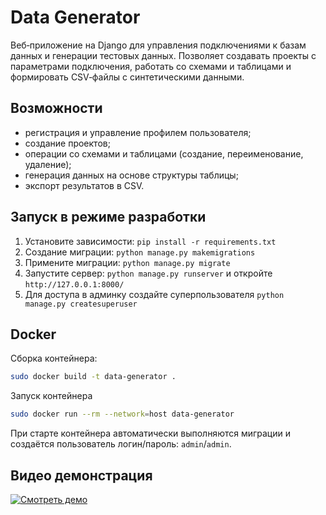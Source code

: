 # Data Generator

Веб‑приложение на Django для управления подключениями к базам данных и генерации тестовых данных. Позволяет создавать проекты с параметрами подключения, работать со схемами и таблицами и формировать CSV‑файлы с синтетическими данными.

## Возможности

- регистрация и управление профилем пользователя;
- создание проектов;
- операции со схемами и таблицами (создание, переименование, удаление);
- генерация данных на основе структуры таблицы;
- экспорт результатов в CSV.

## Запуск в режиме разработки

1. Установите зависимости: `pip install -r requirements.txt`
2. Создание миграции: `python manage.py makemigrations`
2. Примените миграции: `python manage.py migrate`
3. Запустите сервер: `python manage.py runserver` и откройте `http://127.0.0.1:8000/`
4. Для доступа в админку создайте суперпользователя `python manage.py createsuperuser`

## Docker

Сборка контейнера:
```bash
sudo docker build -t data-generator .
```

Запуск контейнера
```bash
sudo docker run --rm --network=host data-generator
```

При старте контейнера автоматически выполняются миграции и создаётся пользователь логин/пароль: `admin`/`admin`.


## Видео демонстрация

[![Смотреть демо](https://img.youtube.com/vi/endnZu9CmkE/maxresdefault.jpg)](https://www.youtube.com/watch?v=endnZu9CmkE)
